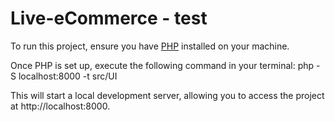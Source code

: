 ﻿# Live-eCommerce - test

To run this project, ensure you have <a href="https://www.php.net/downloads.php">PHP</a> installed on your machine.

Once PHP is set up, execute the following command in your terminal:
php -S localhost:8000 -t src/UI

This will start a local development server, allowing you to access the project at http://localhost:8000.
